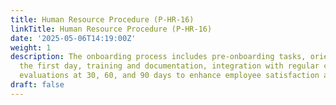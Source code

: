 ```yaml
---
title: Human Resource Procedure (P-HR-16)
linkTitle: Human Resource Procedure (P-HR-16)
date: '2025-05-06T14:19:00Z'
weight: 1
description: The onboarding process includes pre-onboarding tasks, orientation on
  the first day, training and documentation, integration with regular check-ins, and
  evaluations at 30, 60, and 90 days to enhance employee satisfaction and productivity.
draft: false
---
```



<!-- Unsupported block type: table_of_contents -->

<!-- Unsupported block type: unsupported -->


